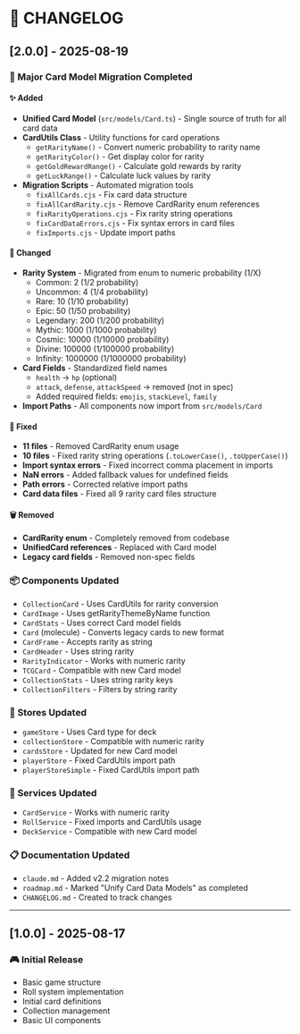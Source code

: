 # 📝 CHANGELOG

## [2.0.0] - 2025-08-19

### 🎉 Major Card Model Migration Completed

#### ✨ Added
- **Unified Card Model** (`src/models/Card.ts`) - Single source of truth for all card data
- **CardUtils Class** - Utility functions for card operations
  - `getRarityName()` - Convert numeric probability to rarity name
  - `getRarityColor()` - Get display color for rarity
  - `getGoldRewardRange()` - Calculate gold rewards by rarity
  - `getLuckRange()` - Calculate luck values by rarity
- **Migration Scripts** - Automated migration tools
  - `fixAllCards.cjs` - Fix card data structure
  - `fixAllCardRarity.cjs` - Remove CardRarity enum references
  - `fixRarityOperations.cjs` - Fix rarity string operations
  - `fixCardDataErrors.cjs` - Fix syntax errors in card files
  - `fixImports.cjs` - Update import paths

#### 🔄 Changed
- **Rarity System** - Migrated from enum to numeric probability (1/X)
  - Common: 2 (1/2 probability)
  - Uncommon: 4 (1/4 probability)
  - Rare: 10 (1/10 probability)
  - Epic: 50 (1/50 probability)
  - Legendary: 200 (1/200 probability)
  - Mythic: 1000 (1/1000 probability)
  - Cosmic: 10000 (1/10000 probability)
  - Divine: 100000 (1/100000 probability)
  - Infinity: 1000000 (1/1000000 probability)
- **Card Fields** - Standardized field names
  - `health` → `hp` (optional)
  - `attack`, `defense`, `attackSpeed` → removed (not in spec)
  - Added required fields: `emojis`, `stackLevel`, `family`
- **Import Paths** - All components now import from `src/models/Card`

#### 🐛 Fixed
- **11 files** - Removed CardRarity enum usage
- **10 files** - Fixed rarity string operations (`.toLowerCase()`, `.toUpperCase()`)
- **Import syntax errors** - Fixed incorrect comma placement in imports
- **NaN errors** - Added fallback values for undefined fields
- **Path errors** - Corrected relative import paths
- **Card data files** - Fixed all 9 rarity card files structure

#### 🗑️ Removed
- **CardRarity enum** - Completely removed from codebase
- **UnifiedCard references** - Replaced with Card model
- **Legacy card fields** - Removed non-spec fields

### 📦 Components Updated
- `CollectionCard` - Uses CardUtils for rarity conversion
- `CardImage` - Uses getRarityThemeByName function
- `CardStats` - Uses correct Card model fields
- `Card` (molecule) - Converts legacy cards to new format
- `CardFrame` - Accepts rarity as string
- `CardHeader` - Uses string rarity
- `RarityIndicator` - Works with numeric rarity
- `TCGCard` - Compatible with new Card model
- `CollectionStats` - Uses string rarity keys
- `CollectionFilters` - Filters by string rarity

### 🏪 Stores Updated
- `gameStore` - Uses Card type for deck
- `collectionStore` - Compatible with numeric rarity
- `cardsStore` - Updated for new Card model
- `playerStore` - Fixed CardUtils import path
- `playerStoreSimple` - Fixed CardUtils import path

### 🔧 Services Updated
- `CardService` - Works with numeric rarity
- `RollService` - Fixed imports and CardUtils usage
- `DeckService` - Compatible with new Card model

### 📋 Documentation Updated
- `claude.md` - Added v2.2 migration notes
- `roadmap.md` - Marked "Unify Card Data Models" as completed
- `CHANGELOG.md` - Created to track changes

---

## [1.0.0] - 2025-08-17

### 🎮 Initial Release
- Basic game structure
- Roll system implementation
- Initial card definitions
- Collection management
- Basic UI components
